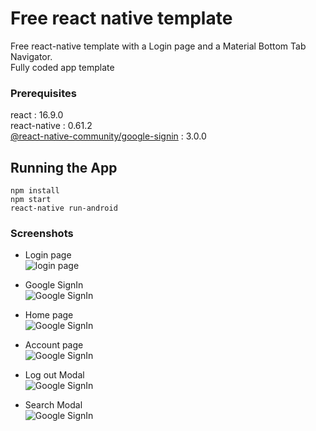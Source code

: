  # Free react native template
Free react-native template with a Login page and a Material Bottom Tab Navigator.\
Fully coded app template

### Prerequisites

react : 16.9.0\
react-native : 0.61.2\
[@react-native-community/google-signin](https://www.google.com) : 3.0.0

## Running the App

```
npm install
npm start
react-native run-android
```
### Screenshots
* Login page\
![login page](https://i.ibb.co/T4YHwPP/Screenshot-20191207-225355.png)
* Google SignIn\
![Google SignIn](https://i.ibb.co/mhcYKbM/Screenshot-20191207-212607.png)

* Home page\
![Google SignIn](https://i.ibb.co/VJM0771/Screenshot-20191207-225417.png)

* Account page\
![Google SignIn](https://i.ibb.co/PFd5jVj/Screenshot-20191207-225436.png)

* Log out Modal\
![Google SignIn](https://i.ibb.co/z4rxwBs/Screenshot-20191207-225439.png)

* Search Modal\
![Google SignIn](https://i.ibb.co/YfSDKxc/Screenshot-20191207-225422.png)




